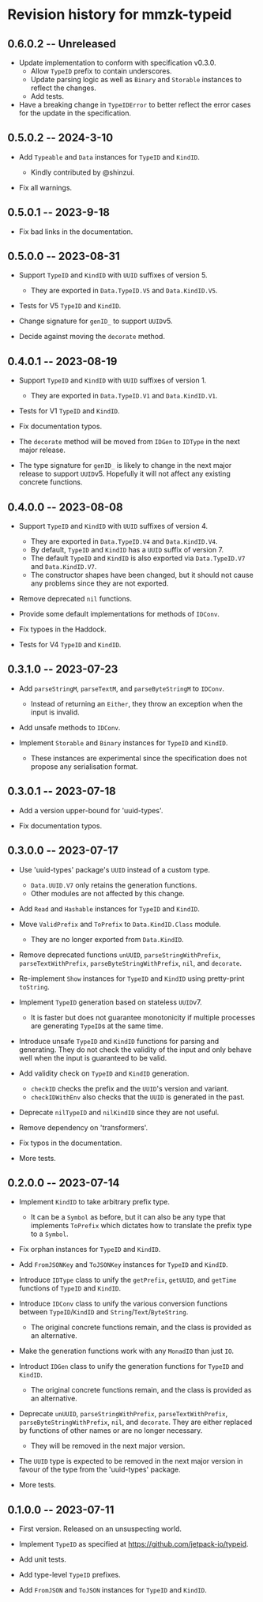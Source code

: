# Revision history for mmzk-typeid


## 0.6.0.2 -- Unreleased

* Update implementation to conform with specification v0.3.0.
  * Allow `TypeID` prefix to contain underscores.
  * Update parsing logic as well as `Binary` and `Storable` instances to reflect the changes.
  * Add tests.
* Have a breaking change in `TypeIDError` to better reflect the error cases for the update in the specification.


## 0.5.0.2 -- 2024-3-10

* Add `Typeable` and `Data` instances for `TypeID` and `KindID`.
  * Kindly contributed by @shinzui.

* Fix all warnings.


## 0.5.0.1 -- 2023-9-18

* Fix bad links in the documentation.


## 0.5.0.0 -- 2023-08-31

* Support `TypeID` and `KindID` with `UUID` suffixes of version 5.
  * They are exported in `Data.TypeID.V5` and `Data.KindID.V5`.

* Tests for V5 `TypeID` and `KindID`.

* Change signature for `genID_` to support `UUID`v5.

* Decide against moving the `decorate` method.


## 0.4.0.1 -- 2023-08-19

* Support `TypeID` and `KindID` with `UUID` suffixes of version 1.
  * They are exported in `Data.TypeID.V1` and `Data.KindID.V1`.

* Tests for V1 `TypeID` and `KindID`.

* Fix documentation typos.

* The `decorate` method will be moved from `IDGen` to `IDType` in the next major release.

* The type signature for `genID_` is likely to change in the next major release to support `UUID`v5. Hopefully it will not affect any existing concrete functions.


## 0.4.0.0 -- 2023-08-08

* Support `TypeID` and `KindID` with `UUID` suffixes of version 4.
  * They are exported in `Data.TypeID.V4` and `Data.KindID.V4`.
  * By default, `TypeID` and `KindID` has a `UUID` suffix of version 7.
  * The default `TypeID` and `KindID` is also exported via `Data.TypeID.V7` and
    `Data.KindID.V7`.
  * The constructor shapes have been changed, but it should not cause any
    problems since they are not exported.

* Remove deprecated `nil` functions.

* Provide some default implementations for methods of `IDConv`.

* Fix typoes in the Haddock.

* Tests for V4 `TypeID` and `KindID`.


## 0.3.1.0 -- 2023-07-23

* Add `parseStringM`, `parseTextM`, and `parseByteStringM` to `IDConv`.
  * Instead of returning an `Either`, they throw an exception when the input is
    invalid.

* Add unsafe methods to `IDConv`.

* Implement `Storable` and `Binary` instances for `TypeID` and `KindID`.
  * These instances are experimental since the specification does not propose
    any serialisation format.


## 0.3.0.1 -- 2023-07-18

* Add a version upper-bound for 'uuid-types'.

* Fix documentation typos.


## 0.3.0.0 -- 2023-07-17

* Use 'uuid-types' package's `UUID` instead of a custom type.
  * `Data.UUID.V7` only retains the generation functions.
  * Other modules are not affected by this change.

* Add `Read` and `Hashable` instances for `TypeID` and `KindID`.

* Move `ValidPrefix` and `ToPrefix` to `Data.KindID.Class` module.
  * They are no longer exported from `Data.KindID`.

* Remove deprecated functions `unUUID`, `parseStringWithPrefix`,
  `parseTextWithPrefix`, `parseByteStringWithPrefix`, `nil`, and `decorate`.

* Re-implement `Show` instances for `TypeID` and `KindID` using pretty-print
  `toString`.

* Implement `TypeID` generation based on stateless `UUID`v7.
  * It is faster but does not guarantee monotonicity if multiple processes are
    generating `TypeID`s at the same time.

* Introduce unsafe `TypeID` and `KindID` functions for parsing and generating.
  They do not check the validity of the input and only behave well when the
  input is guaranteed to be valid.

* Add validity check on `TypeID` and `KindID` generation.
  * `checkID` checks the prefix and the `UUID`'s version and variant.
  * `checkIDWithEnv` also checks that the `UUID` is generated in the past.

* Deprecate `nilTypeID` and `nilKindID` since they are not useful.

* Remove dependency on 'transformers'.

* Fix typos in the documentation.

* More tests.


## 0.2.0.0 -- 2023-07-14

* Implement `KindID` to take arbitrary prefix type.
  * It can be a `Symbol` as before, but it can also be any type that implements
    `ToPrefix` which dictates how to translate the prefix type to a `Symbol`.

* Fix orphan instances for `TypeID` and `KindID`.

* Add `FromJSONKey` and `ToJSONKey` instances for `TypeID` and `KindID`.

* Introduce `IDType` class to unify the `getPrefix`, `getUUID`, and `getTime`
  functions of `TypeID` and `KindID`.

* Introduce `IDConv` class to unify the various conversion functions between
  `TypeID`/`KindID` and `String`/`Text`/`ByteString`.
  * The original concrete functions remain, and the class is provided as an
    alternative.

* Make the generation functions work with any `MonadIO` than just `IO`.

* Introduct `IDGen` class to unify the generation functions for `TypeID` and
  `KindID`.
  * The original concrete functions remain, and the class is provided as an
    alternative.

* Deprecate `unUUID`, `parseStringWithPrefix`, `parseTextWithPrefix`,
  `parseByteStringWithPrefix`, `nil`, and `decorate`. They are either replaced
  by functions of other names or are no longer necessary.
  * They will be removed in the next major version.

* The `UUID` type is expected to be removed in the next major version in favour
  of the type from the 'uuid-types' package.

* More tests.


## 0.1.0.0 -- 2023-07-11

* First version. Released on an unsuspecting world.

* Implement `TypeID` as specified at https://github.com/jetpack-io/typeid.

* Add unit tests.

* Add type-level `TypeID` prefixes.

* Add `FromJSON` and `ToJSON` instances for `TypeID` and `KindID`.
